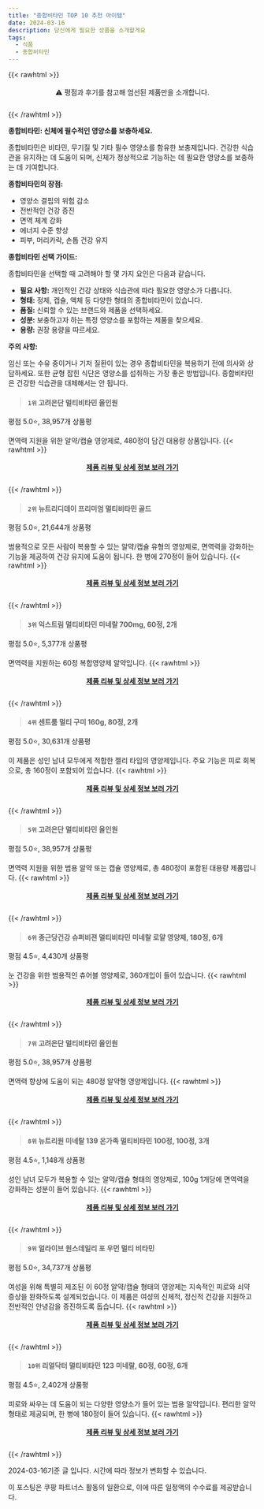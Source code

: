 ```yaml
---
title: "종합비타민 TOP 10 추천 아이템"
date: 2024-03-16
description: 당신에게 필요한 상품을 소개할게요
tags:
  - 식품
  - 종합비타민
---
```

{{< rawhtml >}}<div class="toc" style="text-align: center; height: 50px; line-height: 2;">  <p>⚠️ 평점과 후기를 참고해 엄선된 제품만을 소개합니다.<br></p></div> {{< /rawhtml >}}

**종합비타민: 신체에 필수적인 영양소를 보충하세요.**

종합비타민은 비타민, 무기질 및 기타 필수 영양소를 함유한 보충제입니다. 건강한 식습관을 유지하는 데 도움이 되며, 신체가 정상적으로 기능하는 데 필요한 영양소를 보충하는 데 기여합니다.

**종합비타민의 장점:**

* 영양소 결핍의 위험 감소
* 전반적인 건강 증진
* 면역 체계 강화
* 에너지 수준 향상
* 피부, 머리카락, 손톱 건강 유지

**종합비타민 선택 가이드:**

종합비타민을 선택할 때 고려해야 할 몇 가지 요인은 다음과 같습니다.

* **필요 사항:** 개인적인 건강 상태와 식습관에 따라 필요한 영양소가 다릅니다.
* **형태:** 정제, 캡슐, 액체 등 다양한 형태의 종합비타민이 있습니다.
* **품질:** 신뢰할 수 있는 브랜드와 제품을 선택하세요.
* **성분:** 보충하고자 하는 특정 영양소를 포함하는 제품을 찾으세요.
* **용량:** 권장 용량을 따르세요.

**주의 사항:**

임신 또는 수유 중이거나 기저 질환이 있는 경우 종합비타민을 복용하기 전에 의사와 상담하세요. 또한 균형 잡힌 식단은 영양소를 섭취하는 가장 좋은 방법입니다. 종합비타민은 건강한 식습관을 대체해서는 안 됩니다.


>#### `1위` 고려은단 멀티비타민 올인원
평점 5.0⭐, 38,957개 상품평

면역력 지원을 위한 알약/캡슐 영양제로, 480정이 담긴 대용량 상품입니다.
{{< rawhtml >}}<div class="toc" style="text-align: center; height: 50px; line-height: 2;"><p><b><a href="https://link.coupang.com/re/AFFSDP?lptag=AF5033054&pageKey=6743604050&itemId=20217056705&vendorItemId=78477362977&traceid=V0-153-eeddc1fa991cb2a2&requestid=20240316182724858285139884&token=31850C%7CMIXED">제품 리뷰 및 상세 정보 보러 가기</a></b><br></p> </div>{{< /rawhtml >}}

>#### `2위` 뉴트리디데이 프리미엄 멀티비타민 골드
평점 5.0⭐, 21,644개 상품평

범용적으로 모든 사람이 복용할 수 있는 알약/캡슐 유형의 영양제로, 면역력을 강화하는 기능을 제공하여 건강 유지에 도움이 됩니다. 한 병에 270정이 들어 있습니다.
{{< rawhtml >}}<div class="toc" style="text-align: center; height: 50px; line-height: 2;"><p><b><a href="https://link.coupang.com/re/AFFSDP?lptag=AF5033054&pageKey=7311465993&itemId=18657860312&vendorItemId=4529156516&traceid=V0-153-2c70b7c09f8461e9&requestid=20240316182724858285139884&token=31850C%7CMIXED">제품 리뷰 및 상세 정보 보러 가기</a></b><br></p> </div>{{< /rawhtml >}}

>#### `3위` 익스트림 멀티비타민 미네랄 700mg, 60정, 2개
평점 5.0⭐, 5,377개 상품평

면역력을 지원하는 60정 복합영양제 알약입니다.
{{< rawhtml >}}<div class="toc" style="text-align: center; height: 50px; line-height: 2;"><p><b><a href="https://link.coupang.com/re/AFFSDP?lptag=AF5033054&pageKey=6346000066&itemId=17146406486&vendorItemId=85963938314&traceid=V0-153-1f2f6513e11bcfb2&clickBeacon=-KMIZA1lDSM9mqp6-IStXBs0Zz1MpkmNdddnW2CLoH1xSV0eixceCz1x32kK5NBa7tWKRNI2kd65uYYjQLAo-xNTUtll4wXkS6MUzCz1Qf1I6WBjpCXKUUFO86vAxzoljVhdIk0sj6KtQhbxOCRYsu6fn7M-oHE7kKBJ5lMuttPxz63PpwMExl2Zs4CNhe9LCR9F5iMyIRU6PE8Oqlbj7EgECKXJyP8CEZCkdlIZJsR-bENCQ0-4d3Wy1NBXL0Sf-L26ny6QIys37RJM87VCk4LciyV13HNqhBAu7y1vo_AAR63ZiZvatWhLLMNDtjYwvAEJbUEkWCWGJfw6YOqzvBAfEYGisG0XQUCR4pcON8flPGV8q5T6CCHscCcKB6mqeJwuOZRyjrDDI2i4ItUe_3ZU1ErwnfRmIUZb6ZW-2CxHzov6EHGRb99Wk04ZJIoeDOMXBErE3HAP7kTIfQIZoDi-xdCyioqAlqEkVu0AEJqJqrYFAUE9zyTem-p4nS0mwagARyNePRt26o5hNkmlBWvpUlSR5Ko_YdiBnUBlnMVnV3Rj-nXKO5z_31FrUn8I193MeUOgxl9WpixvI2o-84ug_i2Cn5KNIrYDb9M6kvU2LGhSi72_SmEZr1FYP2Mk5oQEkBYvNindfztjhcqkwsHbYUXfISdAyAUlN5g1qEuxEw500YrRgldHHylBy9PHwIl3pIp-YItgMTHWAoqpzTTMulfx3nxEWDoAZkpnuqhYV-xEG4AvK2Lv1yOoF8WnAS898Krqy5Q7K8_D2T6lHk1l4cRhfjkNoh0UkYm2d9m29zHo3ZIUVJ3LybRQN3rKgTfpCGtXVnCoBGpeBK6IdeTg0aru_PVnOgKTJNBjEkEloKReg8ZS3sa4mY64puRh2z3rCBMzATdzqSwSXw3eRCTFPDcwChqiYSA-JixDh2GotwcQ7L5n0Q%3D%3D&requestid=20240316182724858285139884&token=31850C%7CMIXED">제품 리뷰 및 상세 정보 보러 가기</a></b><br></p> </div>{{< /rawhtml >}}

>#### `4위` 센트룸 멀티 구미 160g, 80정, 2개
평점 5.0⭐, 30,631개 상품평

이 제품은 성인 남녀 모두에게 적합한 젤리 타입의 영양제입니다. 주요 기능은 피로 회복으로, 총 160정이 포함되어 있습니다.
{{< rawhtml >}}<div class="toc" style="text-align: center; height: 50px; line-height: 2;"><p><b><a href="https://link.coupang.com/re/AFFSDP?lptag=AF5033054&pageKey=6444223952&itemId=15689358142&vendorItemId=84998539285&traceid=V0-153-28a39a4af5ffba44&clickBeacon=PNpjxrp7vTNs8TySPJbiszuVF-goHnIvxwGpb1xAwaO_8mATjarTxoZTX7R__bzwW8xAJkqFOXR4vZ7Y9hcmZPlOE3p-yd9avcI52FHVo5B8yujNOTArRRypbbEb-bZxLp9nlkjdLk6qC6F7D3mUcs0HPt_tlA8JeUYU7wsOI3ElvuBo47x2SCpGQbDsmaM097wE_F2evG2rasmr42UCF8lFBRs1mMsIOLVrh9QrmFqpiCaWsD2-g3wo1b0W69dKIJCsY87lei8Sn-kx9nLwn54x2tPVg4Y7aUomKh5mWVFQRwqODU-1ieqmfflJaBTpdCPpENEt_aXlsJ9O5bqS6DpcgCwgiYa7_4YoXF88VbOvtlOEdQ_Ac8mku6sFvENDrQalNB7bOEzn9NXLB-DSxOifq0ldx8TrCKv0-R-g9x_dDNGM6YWrZH8baVtI5cx2AGWJiCqTdkry2tWQiwjEBttJePY9Q23wB6kRuNiPjMrXcwrYU6LEkMQvpDr0IG19r9jkcQmq_ujNdN5xhsiXs6ySGeB2v_kC9pjIACphGS5d2vKlW0Pp7Eh-Zqp3ID7KH2gTj60OkGkuFG-dhbYX0UR6xPNSVYYeNKPSBIvYcIfPz8-Yjfpn7mXAtolZ4g55Z5569UVsvqIYUBrZB40Py3QaUo759KAqwp5wACaAvWzt3vt8nWsgsbUVh_7Es-JhhAL2tNLA_oHRHEcjPPS5kLwyBP4gfGUh0OxE5towYuSIDuZnZB9ZS8DvedVjI-JIkeBsJjV51xAocEvSBpn_7v0Zwl04JcNL0-8OtNWvQlLfvGZAsQlZV6IP4mKncz8n2YKphR-pWmIOGSNAXDes6IRyZIu8B9JG1-kHzEeW0y_DgIFEN1qM-C4bPpAxzPdUj5EBwffjYznBLHZBlHgzbG_N_WXtwVq21u7l0q1kk0nh6v3RdXUzCQ%3D%3D&requestid=20240316182724858285139884&token=31850C%7CMIXED">제품 리뷰 및 상세 정보 보러 가기</a></b><br></p> </div>{{< /rawhtml >}}

>#### `5위` 고려은단 멀티비타민 올인원
평점 5.0⭐, 38,957개 상품평

면역력 지원을 위한 범용 알약 또는 캡슐 영양제로, 총 480정이 포함된 대용량 제품입니다.
{{< rawhtml >}}<div class="toc" style="text-align: center; height: 50px; line-height: 2;"><p><b><a href="https://link.coupang.com/re/AFFSDP?lptag=AF5033054&pageKey=6743604050&itemId=17892709009&vendorItemId=78477362984&traceid=V0-153-eeddc1fa991cb2a2&requestid=20240316182724858285139884&token=31850C%7CMIXED">제품 리뷰 및 상세 정보 보러 가기</a></b><br></p> </div>{{< /rawhtml >}}

>#### `6위` 종근당건강 슈퍼비젼 멀티비타민 미네랄 로얄 영양제, 180정, 6개
평점 4.5⭐, 4,430개 상품평

눈 건강을 위한 범용적인 츄어블 영양제로, 360개입이 들어 있습니다.
{{< rawhtml >}}<div class="toc" style="text-align: center; height: 50px; line-height: 2;"><p><b><a href="https://link.coupang.com/re/AFFSDP?lptag=AF5033054&pageKey=5970590860&itemId=20834965325&vendorItemId=87902757659&traceid=V0-153-03c50d5f0270858b&clickBeacon=LwV_0iOpbQ5r5B2kL6aDnLghIAsBnSgqwx-11DSDK6h-p36YzuPxDAy0-JN4DGoXOcU20n5GNvAKqXC2JqG3wpu0etz2ru3jmS-Li6S_hvw5_HOSMTqfubzercfY_T0Hv8dg1YYywPXVOU87hx930xreMLgWEY5UZSSnyLb4tn6cO9a_wpgwx8BgCnW3KvAWL0fxF-_hojVNRnl9APE8GF_iMEl-ZUWaa7nM3CpZwYZEvdmQALxNAiPy5F5YgJouvmWDWYwkkub9ij8e-laH-K9fBLAyB42Nkh7KHVwWf5boVprEiHtxxPzg5IZ5hxsAke_m1jwBK4NRdhuykEwZSHEfVbwB7mehTzp8Cy0QfvaUTwQ-IYLONNWR_zaLro0UOANi0PWf8LeKbyBnCxqjKsInJRGhF8lDLqvm9eKs6sxmCLC7HjfPC9Bn_pE6IJH08Kk86QJrBDztHJUfYWuCmFzgsbMjPHrWFbRs2LkkDW-eHs00ylVTLTyTOwBY2yyyUf0Kwc0EPPy5iGSVF2-2dhpSIAnpo1_OSFjn2juMFxYIRyhnjXf8Dc4c_yNPtEmOSwIRYe6CVreQlHNxzL5Z2bkAgWnsrjjXx-i9E0CbHtWHFAoFQuCdxCE0Frx_DpEdfFFP0ZOIIgfVb2U_tD3S0gt4bnnvVeEZjLCjMzPJkZyCq-5KqhH8dJwi92SET0BYD6i2h5FHAgg8i3-9A5iY70H4HSm3laHi9CK7KT6NAez6rLAftcDP_3H3gmFys7riP13dA8f1pEQlhZ34DafDFY1B93msYbTeBSu96yGpftj747toWG6HPJAaciS2qQ41aVAq2Kw_hY3paCnGOAjjXCcUYsgNIxagpZBLXM4EewfVvl3Sd6gro-SIn4ZnmRnHm-oraABKLSmBttrKE19GzaFtPhD0_sYTeWR_RBaZ25zb1DiwqUoEThiJNA%3D%3D&requestid=20240316182724858285139884&token=31850C%7CMIXED">제품 리뷰 및 상세 정보 보러 가기</a></b><br></p> </div>{{< /rawhtml >}}

>#### `7위` 고려은단 멀티비타민 올인원
평점 5.0⭐, 38,957개 상품평

면역력 향상에 도움이 되는 480정 알약형 영양제입니다.
{{< rawhtml >}}<div class="toc" style="text-align: center; height: 50px; line-height: 2;"><p><b><a href="https://link.coupang.com/re/AFFSDP?lptag=AF5033054&pageKey=6743604050&itemId=17892709008&vendorItemId=78477362980&traceid=V0-153-eeddc1fa991cb2a2&requestid=20240316182724858285139884&token=31850C%7CMIXED">제품 리뷰 및 상세 정보 보러 가기</a></b><br></p> </div>{{< /rawhtml >}}

>#### `8위` 뉴트리원 미네랄 139 온가족 멀티비타민 100정, 100정, 3개
평점 4.5⭐, 1,148개 상품평

성인 남녀 모두가 복용할 수 있는 알약/캡슐 형태의 영양제로, 100g 1개당에 면역력을 강화하는 성분이 들어 있습니다.
{{< rawhtml >}}<div class="toc" style="text-align: center; height: 50px; line-height: 2;"><p><b><a href="https://link.coupang.com/re/AFFSDP?lptag=AF5033054&pageKey=5155349659&itemId=14620390674&vendorItemId=86693147440&traceid=V0-153-3ea1b03bac96d638&clickBeacon=CgL8mKMVFszL5UVICrY9LfnY5lrorW1Xjjc-wrD1SF5PJ6pLPz3S8IuPaPMD6R60NjVYfBT1h4rZRRQtSi4PpnRc-NHzMCjtfnNnVdpB_W61yLbXK_7rn5j2Y269gd8HcryokTsN38_o2JpE0aMqTWAAQp2tytzcEklsmAfZSdSSYEqAT1S5jeM5OL5GDeebrMryQ7SR0-5nvzUy_pmtWdzCtP8ekj4-b8XVI7-Tp-TkOLykaLY3nbGnhbWl5e8ID0kjPVKfMl51sEhsU12fXPakZHjbrppQ3VoG_KwPsGQN2yjR7Fuh9UCc7F4BUF0oCpXwRMI0j3jEOoUALx_jcuZ8w2pKw2FWFnsD08rPeDiVErPJPOYOxh0Zz2poASwJrLHE41Ccf2ZPgTEQxrcOKWtLWnzZTD__LkmU76-XKbpG_4e27wuVQRIwu_3Rc1QsFzj0bXqC8nCePM0zwQo3EoLTowukBlSf-dM3fplmxuwHnKMdUGHNaLIjT62Y-5_PcUNgvXJabnZTWsOsmjKkjC9ofMZCyLH98MeGieLE67hmGw-bIlb-KWtrf5y5Z1WBdn1sQdhAmgUSnslbOOHuIAHfIttuWWyDTDfQhTCWc-tGARvB7ZJGbLjS7NuABJPmqNmKZ-H8zHyjz5CkJ6PKuZ0yIrTL6-Qq2B3G9UnGPF3uKUmwAClJBnH194TJdduMhDsKR90veH8who8KpAC5IGIbVQAU7HLsSDiaGrmptV9oIbyyngO7jJDF_0Btgzexg5lUnzi8ZjZd5Ih5mVHyb5nVwBD-M8t1W1-EVBqr9YOEj2IzaXl0kNe-pPmnTawEBhxqUEYShCFJ3jV2GB8BMxrUiTfDBtlwDRhzOuZ23TtFKypFcJfoCMKFzzgnCepNraWxfuXKHp3Z1grugozoXNHBCIlLzEoU-McssnPux1iaH2q7anmhriwapBuM&requestid=20240316182724858285139884&token=31850C%7CMIXED">제품 리뷰 및 상세 정보 보러 가기</a></b><br></p> </div>{{< /rawhtml >}}

>#### `9위` 얼라이브 원스데일리 포 우먼 멀티 비타민
평점 5.0⭐, 34,737개 상품평

여성을 위해 특별히 제조된 이 60정 알약/캡슐 형태의 영양제는 지속적인 피로와 쇠약 증상을 완화하도록 설계되었습니다. 이 제품은 여성의 신체적, 정신적 건강을 지원하고 전반적인 안녕감을 증진하도록 돕습니다.
{{< rawhtml >}}<div class="toc" style="text-align: center; height: 50px; line-height: 2;"><p><b><a href="https://link.coupang.com/re/AFFSDP?lptag=AF5033054&pageKey=3961975&itemId=14104387226&vendorItemId=81351466902&traceid=V0-153-469c57b680e865bd&requestid=20240316182724858285139884&token=31850C%7CMIXED">제품 리뷰 및 상세 정보 보러 가기</a></b><br></p> </div>{{< /rawhtml >}}

>#### `10위` 리얼닥터 멀티비타민 123 미네랄, 60정, 60정, 6개
평점 4.5⭐, 2,402개 상품평

피로와 싸우는 데 도움이 되는 다양한 영양소가 들어 있는 범용 알약입니다. 편리한 알약 형태로 제공되며, 한 병에 180정이 들어 있습니다.
{{< rawhtml >}}<div class="toc" style="text-align: center; height: 50px; line-height: 2;"><p><b><a href="https://link.coupang.com/re/AFFSDP?lptag=AF5033054&pageKey=6220799331&itemId=12449471420&vendorItemId=79718607190&traceid=V0-153-37f522fcd946b0f2&clickBeacon=2yyQ54cBaSqp89BD26GBUugfKHP1omqX7pLU5_Lf7ff6-YK7EIIrqSMz7UY9JfCVagqobYIcP2CkAZJ_oo-XRZwPIX9VYDNMg32Hp8ZA7IbXphGom9QMfrx4DROWO8Ps-kpvM9DU-uJfbyO4Wtiy-bNmh7U04TqtX0zYLsIQNFPYO8u3lW4G2ZIxZ9EUeEpNdr4Nx1G5ptt8u8RpTrEQBpwBmOgwP01V3X6Mh-ko0nnK8J0uKR3d-EnbmWQD6xFxgcvqRH3VQminErpEJ7lPav1MGSxFjxUght9CeLvzz8ZuL8kIiJgPnBC4-cXyXX3926vKEvULsEjRfurnZflGIOVp0RHkLfNXWGX1ETlpdd13lTUU77bEF4u5k7Hh4on4U43yFeajOpxWqR0Q8742fgenKiVcJIVptUa4zS7di9JXxaXWU3E4_yD5NZFeBy-hWp7v1QGIYucwMN3kf0bQglWCfG80_0phgh1akX-YcOtdx_O_Dc4KALY2qfuC_pITC2EjO-aUvE74JrWJ3xiCTzHaosuEyfyGidPtYL42Nw6zZjcpJTcJkorjeeqKgW0_nCCWtyeGaUli0Y2y62SM6AxhUX8LZQ03PgIlpdXqS-6VQ4aRxdT6FBiXspJ_9J6dAgtqZ_1t5rIDSTX8P0GEsnbxc8Puo-WC9CNbxEPTd4F3lYe4q7UO3mXL15BbmwBRYum3nrqtZo-1V7eD5ecK28So4GenFXwcyoB7YvrXv-wwUCUNs-uaATHUesIIeXLEdwbnJ6fUStvtaBPIYUd3dgkssbZNyZ_fTQ_aKbb1eBfEfNitdKi-_Px4Ew8OUP407F18KTmIyo0UyjHrxu86gl4mQa2AH7ExQUGC8GkwXz2l-QUdehyBWDmye6ZgEceIiBECH2clSMZkZzL4YPwknUC3mFJYYqujtSrxCCviaAuAmHI9V1Q8&requestid=20240316182724858285139884&token=31850C%7CMIXED">제품 리뷰 및 상세 정보 보러 가기</a></b><br></p> </div>{{< /rawhtml >}}


2024-03-16기준 글 입니다.
시간에 따라 정보가 변화할 수 있습니다.

이 포스팅은 쿠팡 파트너스 활동의 일환으로, 이에 따른 일정액의 수수료를 제공받습니다.